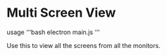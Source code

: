 # Multi Screen View

usage
‘‘‘bash
electron main.js
‘‘‘

Use this to view all the screens from all the monitors.

